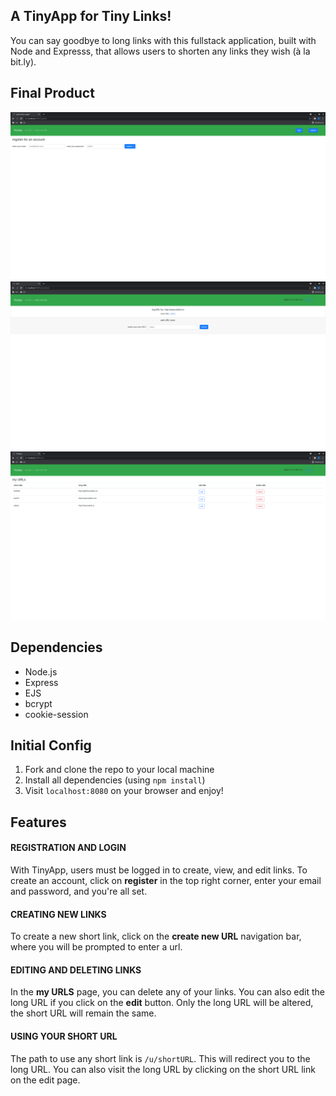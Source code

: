 ## A TinyApp for Tiny Links!
You can say goodbye to long links with this fullstack application, built with Node and Expresss, that allows users to shorten any links they wish (à la bit.ly).

## Final Product
!["registration page"](https://github.com/cyncui/tinyapp/blob/master/docs/registration.png?raw=true)
!["short url and edit page"](https://github.com/cyncui/tinyapp/blob/master/docs/short-url.png?raw=true)
!["urls page for logged in user"](https://github.com/cyncui/tinyapp/blob/master/docs/urls-page.png?raw=true)

## Dependencies
* Node.js
* Express
* EJS
* bcrypt
* cookie-session

## Initial Config
1. Fork and clone the repo to your local machine
2. Install all dependencies (using `npm install`)
3. Visit `localhost:8080` on your browser and enjoy!

## Features
#### REGISTRATION AND LOGIN
With TinyApp, users must be logged in to create, view, and edit links. To create an account, click on **register** in the top right corner, enter your email and password, and you're all set.

#### CREATING NEW LINKS
To create a new short link, click on the **create new URL** navigation bar, where you will be prompted to enter a url.

#### EDITING AND DELETING LINKS
In the **my URLS** page, you can delete any of your links. You can also edit the long URL if you click on the **edit** button. Only the long URL will be altered, the short URL will remain the same.

#### USING YOUR SHORT URL
The path to use any short link is `/u/shortURL`. This will redirect you to the long URL. You can also visit the long URL by clicking on the short URL link on the edit page.
